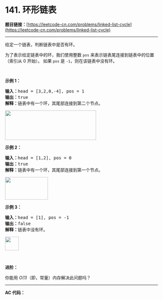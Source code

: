 # 141. 环形链表

**题目链接：**[https://leetcode-cn.com/problems/linked-list-cycle](https://leetcode-cn.com/problems/linked-list-cycle)

---

<div class="content__1Y2H">
 <div class="notranslate">
  <p>给定一个链表，判断链表中是否有环。</p> 
  <p>为了表示给定链表中的环，我们使用整数 <code>pos</code> 来表示链表尾连接到链表中的位置（索引从 0 开始）。 如果 <code>pos</code> 是 <code>-1</code>，则在该链表中没有环。</p> 
  <p>&nbsp;</p> 
  <p><strong>示例 1：</strong></p> 
  <pre class="language-text"><strong>输入：</strong>head = [3,2,0,-4], pos = 1
<strong>输出：</strong>true
<strong>解释：</strong>链表中有一个环，其尾部连接到第二个节点。
</pre> 
  <p><img style="height: 97px; width: 300px;" src="https://assets.leetcode-cn.com/aliyun-lc-upload/uploads/2018/12/07/circularlinkedlist.png" alt=""></p> 
  <p><strong>示例&nbsp;2：</strong></p> 
  <pre class="language-text"><strong>输入：</strong>head = [1,2], pos = 0
<strong>输出：</strong>true
<strong>解释：</strong>链表中有一个环，其尾部连接到第一个节点。
</pre> 
  <p><img style="height: 74px; width: 141px;" src="https://assets.leetcode-cn.com/aliyun-lc-upload/uploads/2018/12/07/circularlinkedlist_test2.png" alt=""></p> 
  <p><strong>示例 3：</strong></p> 
  <pre class="language-text"><strong>输入：</strong>head = [1], pos = -1
<strong>输出：</strong>false
<strong>解释：</strong>链表中没有环。
</pre> 
  <p><img style="height: 45px; width: 45px;" src="https://assets.leetcode-cn.com/aliyun-lc-upload/uploads/2018/12/07/circularlinkedlist_test3.png" alt=""></p> 
  <p>&nbsp;</p> 
  <p><strong>进阶：</strong></p> 
  <p>你能用 <em>O(1)</em>（即，常量）内存解决此问题吗？</p> 
 </div>
</div>

---

**AC 代码：**

```java

```